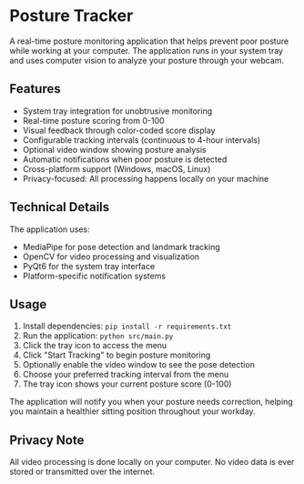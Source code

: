 # Posture Tracker

A real-time posture monitoring application that helps prevent poor posture while working at your computer. The application runs in your system tray and uses computer vision to analyze your posture through your webcam.

## Features

- System tray integration for unobtrusive monitoring
- Real-time posture scoring from 0-100
- Visual feedback through color-coded score display
- Configurable tracking intervals (continuous to 4-hour intervals)
- Optional video window showing posture analysis
- Automatic notifications when poor posture is detected
- Cross-platform support (Windows, macOS, Linux)
- Privacy-focused: All processing happens locally on your machine

## Technical Details

The application uses:
- MediaPipe for pose detection and landmark tracking
- OpenCV for video processing and visualization
- PyQt6 for the system tray interface
- Platform-specific notification systems

## Usage

1. Install dependencies: `pip install -r requirements.txt`
2. Run the application: `python src/main.py`
3. Click the tray icon to access the menu
4. Click "Start Tracking" to begin posture monitoring
5. Optionally enable the video window to see the pose detection
6. Choose your preferred tracking interval from the menu
7. The tray icon shows your current posture score (0-100)

The application will notify you when your posture needs correction, helping you maintain a healthier sitting position throughout your workday.

## Privacy Note

All video processing is done locally on your computer. No video data is ever stored or transmitted over the internet.
